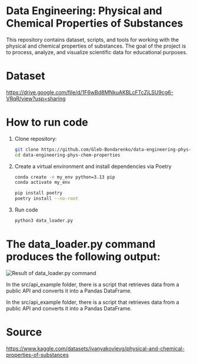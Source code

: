 # Data Engineering: Physical and Chemical Properties of Substances

This repository contains dataset, scripts, and tools for working with the physical and chemical properties of substances. The goal of the project is to process, analyze, and visualize scientific data for educational purposes.


# Dataset
https://drive.google.com/file/d/1F6wBd8MNkuAKBLcFTcZjLSU9cg6-VRqR/view?usp=sharing


# How to run code
1. Clone repository:
   ```bash
   git clone https://github.com/Gleb-Bondarenko/data-engineering-phys-chem-properties.git
   cd data-engineering-phys-chem-properties
2. Create a virtual environment and install dependencies via Poetry
   ```bash
   conda create -n my_env python=3.13 pip
   conda activate my_env
   
   pip install poetry
   poetry install --no-root
3. Run code
   ```bash
   python3 data_loader.py

# The data_loader.py command produces the following output:
![Result of data_loader.py command](Result_of_data-loader.png)

In the src/api_example folder, there is a script that retrieves data from a public API and converts it into a Pandas DataFrame.

In the src/api_example folder, there is a script that retrieves data from a public API and converts it into a Pandas DataFrame.

# Source
https://www.kaggle.com/datasets/ivanyakovlevg/physical-and-chemical-properties-of-substances
